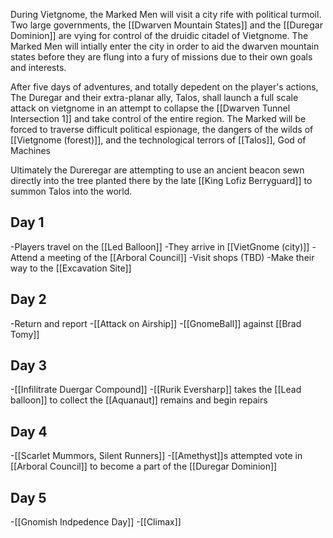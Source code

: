 During Vietgnome, the Marked Men will visit a city rife with political turmoil. Two large governments, the [[Dwarven Mountain States]] and the [[Duregar Dominion]] are vying for control of the druidic citadel of Vietgnome. The Marked Men will intially enter the city in order to aid the dwarven mountain states before they are flung into a fury of missions due to their own goals and interests.

After five days of adventures, and totally depedent on the player's actions, The Duregar and their extra-planar ally, Talos, shall launch a full scale attack on vietgnome in an attempt to collapse the [[Dwarven Tunnel Intersection 1]] and take control of the entire region. The Marked will be forced to traverse difficult political espionage, the dangers of the wilds of [[Vietgnome (forest)]], and the technological terrors of [[Talos]], God of Machines

Ultimately the Dureregar are attempting to use an ancient beacon sewn directly into the tree planted there by the late [[King Lofiz Berryguard]] to summon Talos into the world.

## Day 1

-Players travel on the [[Led Balloon]]
-They arrive in [[VietGnome (city)]]
-Attend a meeting of the [[Arboral Council]]
-Visit shops (TBD)
-Make their way to the [[Excavation Site]]


## Day 2
-Return and report 
-[[Attack on Airship]]
-[[GnomeBall]] against [[Brad Tomy]]

## Day 3
-[[Infilitrate Duergar Compound]]
-[[Rurik Eversharp]] takes the [[Lead balloon]] to collect the [[Aquanaut]] remains and begin repairs

## Day 4
-[[Scarlet Mummors, Silent Runners]]
-[[Amethyst]]s attempted vote in [[Arboral Council]] to become a part of the [[Duregar Dominion]]

## Day 5
-[[Gnomish Indpedence Day]]
-[[Climax]]